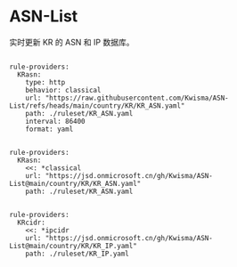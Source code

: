 
# ASN-List

实时更新 KR 的 ASN 和 IP 数据库。

<pre><code class="language-javascript">
rule-providers:
  KRasn:
    type: http
    behavior: classical
    url: "https://raw.githubusercontent.com/Kwisma/ASN-List/refs/heads/main/country/KR/KR_ASN.yaml"
    path: ./ruleset/KR_ASN.yaml
    interval: 86400
    format: yaml
</code></pre>

<pre><code class="language-javascript">
rule-providers:
  KRasn:
    <<: *classical
    url: "https://jsd.onmicrosoft.cn/gh/Kwisma/ASN-List@main/country/KR/KR_ASN.yaml"
    path: ./ruleset/KR_ASN.yaml
</code></pre>

<pre><code class="language-javascript">
rule-providers:
  KRcidr:
    <<: *ipcidr
    url: "https://jsd.onmicrosoft.cn/gh/Kwisma/ASN-List@main/country/KR/KR_IP.yaml"
    path: ./ruleset/KR_IP.yaml
</code></pre>